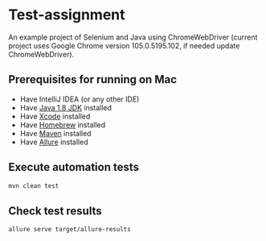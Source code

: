 # Test-assignment
An example project of Selenium and Java using ChromeWebDriver (current project uses Google Chrome version 105.0.5195.102, if needed update ChromeWebDriver).


## Prerequisites for running on Mac

* Have IntelliJ IDEA (or any other IDE)
* Have [Java 1.8 JDK](https://www.oracle.com/java/technologies/javase/javase8-archive-downloads.html) installed
* Have [Xcode](https://apps.apple.com/us/app/xcode/id497799835?mt=12) installed
* Have [Homebrew](https://brew.sh/) installed
* Have [Maven](https://mkyong.com/maven/install-maven-on-mac-osx/) installed
* Have [Allure](https://formulae.brew.sh/formula/allure) installed


## Execute automation tests ##

```bash
mvn clean test
```

## Check test results ##
```bash
allure serve target/allure-results
```
